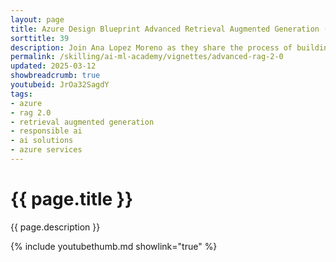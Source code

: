```yaml
---
layout: page
title: Azure Design Blueprint Advanced Retrieval Augmented Generation (RAG 2.0)
sorttitle: 39
description: Join Ana Lopez Moreno as they share the process of building a comprehensive solution using the Azure Design Blueprint for Advanced RAG 2.0. Learn about the improvements in RAG 2.0, addressing issues and limitations of RAG 1.0, and how to build a comprehensive filterable index, query rewrite with context, and responsible AI by design. Ana will guide you through the architecture that enables intelligent classification, efficient routing, and collaborative issue resolution. Explore how to leverage Microsoft's key Azure services to ensure your AI solutions are scalable, adaptable, and capable of delivering personalized customer support.
permalink: /skilling/ai-ml-academy/vignettes/advanced-rag-2-0
updated: 2025-03-12
showbreadcrumb: true
youtubeid: JrOa32SagdY
tags:
- azure
- rag 2.0
- retrieval augmented generation
- responsible ai
- ai solutions
- azure services
---
```


# {{ page.title }}

{{ page.description }}

{% include youtubethumb.md showlink="true" %}
